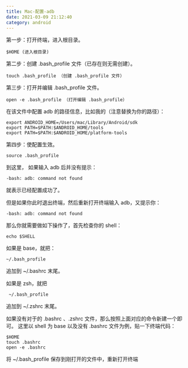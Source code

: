 ```yaml
---
title: Mac-配置-adb
date: 2021-03-09 21:12:40
category: android
---
```

第一步：打开终端，进入根目录。

```
$HOME (进入根目录)
```

第二步：创建 .bash_profile 文件（已存在则无需创建）。
```
touch .bash_profile （创建 .bash_profile 文件）
```
第三步：打开并编辑 .bash_profile 文件。
```
open -e .bash_profile （打开编辑 .bash_profile）
```
在该文件中配置 adb 的路径信息，比如我的（注意替换为你的路径）：
```
export ANDROID_HOME=/Users/mac/Library/Android/sdk
export PATH=$PATH:$ANDROID_HOME/tools
export PATH=$PATH:$ANDROID_HOME/platform-tools
```
第四步：使配置生效。
```
source .bash_profile
```
到这里， 如果输入 adb 后并没有提示：
```
-bash: adb: command not found
```
就表示已经配置成功了。

但是如果你此时退出终端，然后重新打开终端输入 adb，又提示你：
```
-bash: adb: command not found
```
那么你就需要做如下操作了，首先检查你的 shell：
```
echo $SHELL
```
如果是 base，就把：
```
~/.bash_profile
```
追加到 ~/.bashrc 末尾。

如果是 zsh，就把
```
 ~/.bash_profile
```
追加到 ~/.zshrc 末尾。

如果没有对于的 .bashrc 、.zshrc 文件，那么按照上面对应的命令新建一个即可。
这里以 shell 为 base 以及没有 .bashrc 文件为例，贴一下终端代码：
```
$HOME
touch .bashrc
open -e .bashrc
```
将 ~/.bash_profile 保存到刚打开的文件中，重新打开终端
